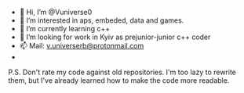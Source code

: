 - 👋 Hi, I’m @Vuniverse0
- 👀 I’m interested in aps, embeded, data and games.
- 🌱 I’m currently learning c++
- 💞️ I’m looking for work in Kyiv as prejunior-junior c++ coder 
- 📫 Mail: v.universerb@protonmail.com
- 
P.S. Don't rate my code against old repositories. I'm too lazy to rewrite them, but I've already learned how to make the code more readable.
<!---
Vuniverse0/Vuniverse0 is a ✨ special ✨ repository because its `README.md` (this file) appears on your GitHub profile.
You can click the Preview link to take a look at your changes.
--->
